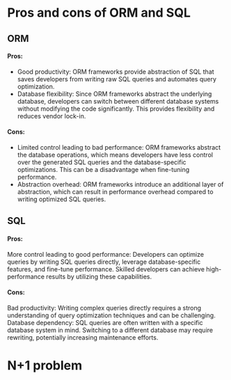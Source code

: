 # Pros and cons of ORM and SQL
## ORM
#### Pros:
- Good productivity:  ORM frameworks provide abstraction of SQL that saves developers from writing raw SQL queries and automates query optimization.
- Database flexibility: Since ORM frameworks abstract the underlying database, developers can switch between different database systems without modifying the code significantly. This provides flexibility and reduces vendor lock-in.

#### Cons:
- Limited control leading to bad performance: ORM frameworks abstract the database operations, which means developers have less control over the generated SQL queries and the database-specific optimizations. This can be a disadvantage when fine-tuning performance.
- Abstraction overhead: ORM frameworks introduce an additional layer of abstraction, which can result in performance overhead compared to writing optimized SQL queries.

## SQL
#### Pros:
More control leading to good performance: Developers can optimize queries by writing SQL queries directly, leverage database-specific features, and fine-tune performance. Skilled developers can achieve high-performance results by utilizing these capabilities.

#### Cons:
Bad productivity: Writing complex queries directly requires a strong understanding of query optimization techniques and can be challenging.
Database dependency: SQL queries are often written with a specific database system in mind. Switching to a different database may require rewriting, potentially increasing maintenance efforts.

# N+1 problem
